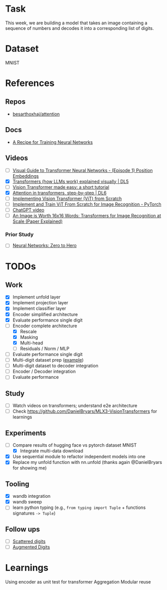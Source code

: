 # Task

This week, we are building a model that takes an image containing a sequence of numbers and decodes it into a corresponding list of digits.

# Dataset

MNIST

# References

## Repos

- [besarthoxhaj/attention](https://github.com/besarthoxhaj/attention)

## Docs

- [A Recipe for Training Neural Networks](https://karpathy.github.io/2019/04/25/recipe)

## Videos
- [ ] [Visual Guide to Transformer Neural Networks - (Episode 1) Position Embeddings](https://www.youtube.com/watch?v=dichIcUZfOw)
- [x] [Transformers (how LLMs work) explained visually | DL5](https://www.youtube.com/watch?v=wjZofJX0v4M&t=203s)
- [ ] [Vision Transformer made easy: a short tutorial](https://www.youtube.com/watch?si=iIYQixHB01MZEOpf)
- [x] [Attention in transformers, step-by-step | DL6](https://www.youtube.com/watch?v=eMlx5fFNoYc)
- [ ] [Implementing Vision Transformer (ViT) from Scratch](https://medium.com/data-science/implementing-vision-transformer-vit-from-scratch-3e192c6155f0)
- [ ] [Implement and Train ViT From Scratch for Image Recognition - PyTorch](https://www.youtube.com/watch?v=Vonyoz6Yt9c)
- [ ] [ChatGPT video](https://chatgpt.com/share/680f573d-7ebc-8007-b31d-238be748b172)
- [ ] [An Image is Worth 16x16 Words: Transformers for Image Recognition at Scale (Paper Explained)](https://www.youtube.com/watch?v=TrdevFK_am4)

### Prior Study

- [ ] [Neural Networks: Zero to Hero](https://www.youtube.com/watch?v=VMj-3S1tku0&list=PLAqhIrjkxbuWI23v9cThsA9GvCAUhRvKZ)

# TODOs

## Work

- [x] Implement unfold layer
- [x] Implement projection layer
- [x] Implement classifier layer
- [x] Encoder simplified architecture
- [x] Evaluate performance single digit
- [ ] Encoder complete architecture
  - [x] Rescale
  - [x] Masking
  - [x] Multi-head
  - [ ] Residuals / Norm / MLP
- [ ] Evaluate performance single digit
- [ ] Multi-digit dataset prep ([example](https://github.com/YuriiOks/mlx-w3-mnist-transformer/blob/feat/phase3-sequence-gen/src/mnist_transformer/dataset.py))
- [ ] Multi-digit dataset to decoder integration
- [ ] Encoder / Decoder integration
- [ ] Evaluate performance

## Study

- [ ] Watch videos on transformers; understand e2e architecture
- [ ] Check https://github.com/DanielBryars/MLX3-VisionTransformers for learnings

## Experiments

- [ ] Compare results of hugging face vs pytorch dataset MNIST
  - [x] Integrate multi-data download
- [x] Use sequential module to refactor independent models into one
- [x] Replace my unfold function with nn.unfold (thanks again @DanielBryars for showing me)

## Tooling

- [x] wandb integration
- [x] wandb sweep
- [ ] learn python typing (e.g., `from typing import Tuple` + functions signatures `-> Tuple`)

## Follow ups

- [ ] [Scattered digits](https://github.com/guillaumeboniface/mnist_transformer/blob/3d1349b55d2590a7c319330cf97c432ba8c80b63/dataset.py#L53)
- [ ] [Augmented Digits](https://github.com/YuriiOks/mlx-w3-mnist-transformer/blob/feat/phase3-sequence-gen/src/mnist_transformer/dataset.py)

# Learnings

Using encoder as unit test for transformer
Aggregation
Modular reuse